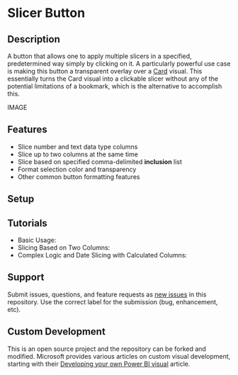 # Slicer Button

## Description
A button that allows one to apply multiple slicers in a specified, predetermined way simply by clicking on it. A particularly powerful use case is making this button a transparent overlay over a [Card](https://docs.microsoft.com/en-us/power-bi/visuals/power-bi-visualization-card) visual. This essentially turns the Card visual into a clickable slicer without any of the potential limitations of a bookmark, which is the alternative to accomplish this.

IMAGE

## Features
- Slice number and text data type columns
- Slice up to two columns at the same time
- Slice based on specified comma-delimited **inclusion** list
- Format selection color and transparency
- Other common button formatting features

## Setup

## Tutorials
- Basic Usage:
- Slicing Based on Two Columns:
- Complex Logic and Date Slicing with Calculated Columns:

## Support
Submit issues, questions, and feature requests as [new issues](https://github.com/mattkocak/powerbi-visuals-slicerbutton/issues/new) in this repository. Use the correct label for the submission (bug, enhancement, etc).

## Custom Development
This is an open source project and the repository can be forked and modified. Microsoft provides various articles on custom visual development, starting with their [Developing your own Power BI visual](https://docs.microsoft.com/en-us/power-bi/developer/visuals/develop-power-bi-visuals) article.
